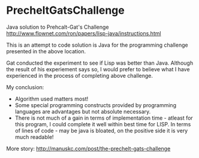 PrecheltGatsChallenge
=====================

Java solution to Prehcalt-Gat's Challenge http://www.flownet.com/ron/papers/lisp-java/instructions.html

This is an attempt to code solution is Java for the programming challenge presented in the above location.

Gat conducted the experiment to see if Lisp was better than Java. Although the result of his experiement says so,
I would prefer to believe what I have experienced in the process of completing above challenge.

My conclusion:
* Algorithm used matters most!
* Some special programming constructs provided by programming languages are advantages but not absolute necessary.
* There is not much of a gain in terms of implementation time - atleast for this program, I could complete it 
well within best time for LISP. In terms of lines of code - may be java is bloated, on the positive side it is very much readable!

More story:
http://manuskc.com/post/the-prechelt-gats-challenge
